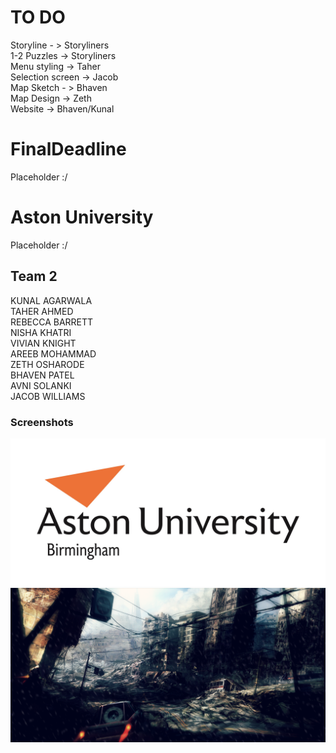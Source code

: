 # TO DO

Storyline - > Storyliners<br />
1-2 Puzzles -> Storyliners<br />
Menu styling -> Taher<br />
Selection screen -> Jacob<br />
Map Sketch - > Bhaven<br />
Map Design -> Zeth<br />
Website -> Bhaven/Kunal<br />

# FinalDeadline

Placeholder :/

# Aston University

Placeholder :/



## Team 2

KUNAL AGARWALA<br />
TAHER AHMED<br />
REBECCA BARRETT<br />
NISHA KHATRI<br />
VIVIAN KNIGHT<br />
AREEB MOHAMMAD<br />
ZETH OSHARODE<br />
BHAVEN PATEL<br />
AVNI SOLANKI<br />
JACOB WILLIAMS<br />

### Screenshots
![](core/assets/images/aston_resized.jpg)
![](core/assets/images/gamemenu.png)

